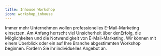 ```yaml
---
title: Inhouse Workshop
icon: workshop_inhouse
---
```

Immer mehr Unternehmen wollen professionelles E-Mail-Marketing einsetzen. Am Anfang herrscht viel Unsicherheit über denErfolg, die Möglichkeiten und die Notwendigkeit von E-Mail-Marketing. Wir können mit einem Überblick oder ein auf Ihre Branche abgestimmten Workshop beginnen. Fordern Sie ihr individuelles Angebot an.